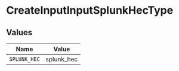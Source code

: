 # CreateInputInputSplunkHecType


## Values

| Name         | Value        |
| ------------ | ------------ |
| `SPLUNK_HEC` | splunk_hec   |